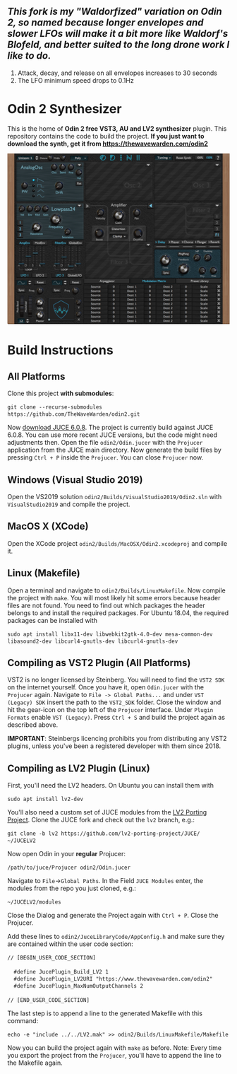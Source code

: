 ## *This fork is my "Waldorfized" variation on Odin 2, so named because longer envelopes and slower LFOs will make it a bit more like Waldorf's Blofeld, and better suited to the long drone work I like to do.*

1. Attack, decay, and release on all envelopes increases to 30 seconds
2. The LFO minimum speed drops to 0.1Hz

# Odin 2 Synthesizer

This is the home of **Odin 2 free VST3, AU and LV2 synthesizer** plugin. This repository contains the code to build the project. **If you just want to download the synth, get it from
https://thewavewarden.com/odin2**

![alt text](screenshot.png)

# Build Instructions
## All Platforms
Clone this project **with submodules**:
```
git clone --recurse-submodules https://github.com/TheWaveWarden/odin2.git
```
Now [download JUCE 6.0.8](https://github.com/juce-framework/JUCE/releases). The project is currently build against JUCE 6.0.8. You can use more recent JUCE versions, but the code might need adjustments then. Open the file `odin2/Odin.jucer` with the `Projucer` application from the JUCE main directory. Now generate the build files by pressing `Ctrl + P` inside the `Projucer`. You can close `Projucer` now.

## Windows (Visual Studio 2019)

Open the VS2019 solution `odin2/Builds/VisualStudio2019/Odin2.sln` with `VisualStudio2019` and compile the project.

## MacOS X (XCode)

Open the XCode project `odin2/Builds/MacOSX/Odin2.xcodeproj` and compile it.

## Linux (Makefile)

Open a terminal and navigate to `odin2/Builds/LinuxMakefile`. Now compile the project with `make`. You will most likely hit some errors because header files are not found. You need to find out which packages the header belongs to and install the required packages. For Ubuntu 18.04, the required packages can be installed with
```
sudo apt install libx11-dev libwebkit2gtk-4.0-dev mesa-common-dev libasound2-dev libcurl4-gnutls-dev libcurl4-gnutls-dev
```

## Compiling as VST2 Plugin (All Platforms)
VST2 is no longer licensed by Steinberg. You will need to find the `VST2 SDK` on the internet yourself. Once you have it, open `Odin.jucer` with the `Projucer` again. Navigate to `File -> Global Paths...` and under `VST (Legacy) SDK` insert the path to the `VST2_SDK` folder. Close the window and hit the gear-icon on the top left of the `Projucer` interface. Under `Plugin Formats` enable `VST (Legacy)`. Press `Ctrl + S` and build the project again as described above.

**IMPORTANT**: Steinbergs licencing prohibits you from distributing any VST2 plugins, unless you've been a registered developer with them since 2018.

## Compiling as LV2 Plugin (Linux)
First, you'll need the LV2 headers. On Ubuntu you can install them with
```
sudo apt install lv2-dev
```
You'll also need a custom set of JUCE modules from the [LV2 Porting Project](https://github.com/lv2-porting-project/). Clone the JUCE fork and check out the `lv2` branch, e.g.:
```
git clone -b lv2 https://github.com/lv2-porting-project/JUCE/ ~/JUCELV2
```
Now open Odin in your **regular** Projucer:
```
/path/to/juce/Projucer odin2/Odin.jucer
```
Navigate to `File`->`Global Paths`. In the Field `JUCE Modules` enter, the modules from the repo you just cloned, e.g.:
```
~/JUCELV2/modules
```
Close the Dialog and generate the Project again with `Ctrl + P`. Close the Projucer.

Add these lines to `odin2/JuceLibraryCode/AppConfig.h` and make sure they are contained within the user code section:
```
// [BEGIN_USER_CODE_SECTION]

  #define JucePlugin_Build_LV2 1
  #define JucePlugin_LV2URI "https://www.thewavewarden.com/odin2"
  #define JucePlugin_MaxNumOutputChannels 2

// [END_USER_CODE_SECTION]
```
The last step is to append a line to the generated Makefile with this command:
```
echo -e "include ../../LV2.mak" >> odin2/Builds/LinuxMakefile/Makefile
```
Now you can build the project again with `make` as before. Note: Every time you export the project from the `Projucer`, you'll have to append the line to the Makefile again.
